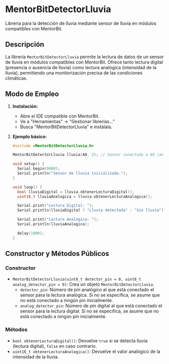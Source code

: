 # MentorBitDetectorLluvia

Librería para la detección de lluvia mediante sensor de lluvia en módulos compatibles con MentorBit.

## Descripción

La librería `MentorBitDetectorLluvia` permite la lectura de datos de un sensor de lluvia en módulos compatibles con MentorBit. Ofrece tanto lectura digital (presencia o ausencia de lluvia) como lectura analógica (intensidad de la lluvia), permitiendo una monitorización precisa de las condiciones climáticas.

## Modo de Empleo

1.  **Instalación:**
    * Abre el IDE compatible con MentorBit.
    * Ve a "Herramientas" -> "Gestionar librerías..."
    * Busca "MentorBitDetectorLluvia" e instálala.

2.  **Ejemplo básico:**

    ```c++
    #include <MentorBitDetectorLluvia.h>

    MentorBitDetectorLluvia lluvia(A0, 2); // Sensor conectado a A0 (analógico) y 2 (digital)

    void setup() {
      Serial.begin(9600);
      Serial.println("Sensor de lluvia inicializado.");
    }

    void loop() {
      bool lluviaDigital = lluvia.obtenerLecturaDigital();
      uint16_t lluviaAnalogica = lluvia.obtenerLecturaAnalogica();

      Serial.print("Lectura Digital: ");
      Serial.println(lluviaDigital ? "Lluvia detectada" : "Sin lluvia");

      Serial.print("Lectura Analógica: ");
      Serial.println(lluviaAnalogica);

      delay(1000);
    }
    ```

## Constructor y Métodos Públicos

### Constructor

* `MentorBitDetectorLluvia(uint8_t detector_pin = 0, uint8_t analog_detector_pin = 0)`: Crea un objeto `MentorBitDetectorLluvia`.
    * `detector_pin`: Número de pin analógico al que está conectado el sensor para la lectura analógica. Si no se especifica, se asume que no está conectado a ningún pin inicialmente.
    * `analog_detector_pin`: Número de pin digital al que está conectado el sensor para la lectura digital. Si no se especifica, se asume que no está conectado a ningún pin inicialmente.

### Métodos

* `bool obtenerLecturaDigital()`: Devuelve `true` si se detecta lluvia (lectura digital), `false` en caso contrario.
* `uint16_t obtenerLecturaAnalogica()`: Devuelve el valor analógico de la intensidad de la lluvia.
